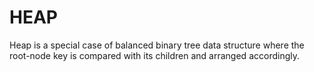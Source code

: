 # HEAP

Heap is a special case of balanced binary tree data structure where the root-node key is compared with its children and arranged accordingly. 

